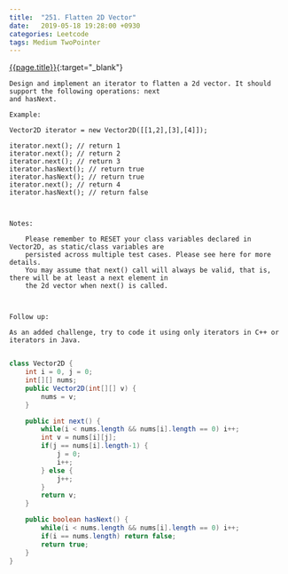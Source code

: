 ```yaml
---
title:  "251. Flatten 2D Vector"
date:   2019-05-18 19:28:00 +0930
categories: Leetcode
tags: Medium TwoPointer
---
```


[{{page.title}}](https://leetcode.com/problems/flatten-2d-vector/){:target="_blank"}

    Design and implement an iterator to flatten a 2d vector. It should support the following operations: next
    and hasNext.

    Example:

    Vector2D iterator = new Vector2D([[1,2],[3],[4]]);

    iterator.next(); // return 1
    iterator.next(); // return 2
    iterator.next(); // return 3
    iterator.hasNext(); // return true
    iterator.hasNext(); // return true
    iterator.next(); // return 4
    iterator.hasNext(); // return false



    Notes:

        Please remember to RESET your class variables declared in Vector2D, as static/class variables are
        persisted across multiple test cases. Please see here for more details.
        You may assume that next() call will always be valid, that is, there will be at least a next element in
        the 2d vector when next() is called.



    Follow up:

    As an added challenge, try to code it using only iterators in C++ or iterators in Java.




```java

class Vector2D {
    int i = 0, j = 0;
    int[][] nums;
    public Vector2D(int[][] v) {
        nums = v;
    }

    public int next() {
        while(i < nums.length && nums[i].length == 0) i++;
        int v = nums[i][j];
        if(j == nums[i].length-1) {
            j = 0;
            i++;
        } else {
            j++;
        }
        return v;
    }

    public boolean hasNext() {
        while(i < nums.length && nums[i].length == 0) i++;
        if(i == nums.length) return false;
        return true;
    }
}
```
